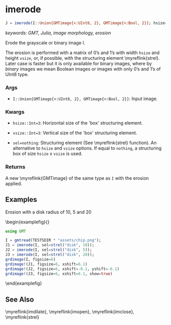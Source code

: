 # imerode

```julia
J = imerode(I::Union{GMTimage{<:UInt8, 2}, GMTimage{<:Bool, 2}}; hsize=3, vsize=3, sel=nothing)::GMTimage
```

*keywords: GMT, Julia, image morphology, erosion*

Erode the grayscale or binary image I.

The erosion is performed with a matrix of 0’s and 1’s with width `hsize` and height `vsize`, or, if possible,
with the structuring element \myreflink{strel}. Later case is faster but it is only available for binary images,
where by _binary_ images we mean Boolean images or images with only 0’s and 1’s of UInt8 type.

### Args
- `I::Union{GMTimage{<:UInt8, 2}, GMTimage{<:Bool, 2}}`: Input image.

### Kwargs
- `hsize::Int=3`: Horizontal size of the 'box' structuring element.

- `vsize::Int=3`: Vertical size of the 'box' structuring element.

- `sel=nothing`: Structuring element (See \myreflink{strel} function). An alternative to `hsize` and `vsize` options.
  If equal to ``nothing``, a structuring box of size `hsize` x `vsize` is used.

### Returns
A new \myreflink{GMTimage} of the same type as `I` with the erosion applied.

Examples
--------

Erosion with a disk radius of 10, 5 and 20

\begin{examplefig}{}
```julia
using GMT

I = gmtread(TESTSDIR * "assets/chip.png");
J1 = imerode(I, sel=strel("disk", 10));
J2 = imerode(I, sel=strel("disk", 5));
J3 = imerode(I, sel=strel("disk", 20));
grdimage(I, figsize=6)
grdimage!(J1, figsize=6, xshift=6.1)
grdimage!(J2, figsize=6, xshift=-6.1, yshift=-6.1)
grdimage!(J3, figsize=6, xshift=6.1, show=true)
```
\end{examplefig}


See Also
--------

\myreflink{imdilate}, \myreflink{imopen}, \myreflink{imclose}, \myreflink{strel}
